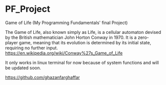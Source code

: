 # PF_Project
Game of Life (My Programming Fundamentals' final Project) 

The Game of Life, also known simply as Life, is a cellular automaton devised by the British mathematician John Horton Conway in 1970. It is a zero-player game, meaning that its evolution is determined by its initial state, requiring no further input. https://en.wikipedia.org/wiki/Conway%27s_Game_of_Life

It only works in linux terminal for now because of system functions and will be updated soon.

https://github.com/ghazanfarghaffar
